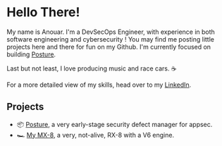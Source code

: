 # Hello There!

My name is Anouar. I'm a DevSecOps Engineer, with experience in both software
engineering and cybersecurity ! You may find me posting little projects here
and there for fun on my Github. I'm currently focused on building [Posture][posture].

Last but not least, I love producing music and race cars. ☕ 

For a more detailed view of my skills, head over to my [LinkedIn][linkedin].

## Projects

- 📦 [Posture][posture], a very early-stage security defect manager for appsec.
- 🏎️ [My MX-8](#), a very, not-alive, RX-8 with a V6 engine.

[posture]: https://github.com/afranche/posture
[linkedin]: https://www.linkedin.com/in/afranche/